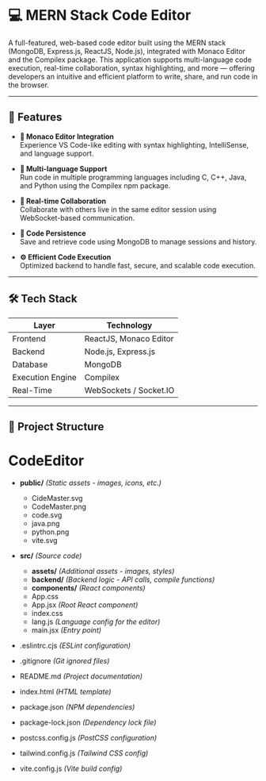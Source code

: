 # 💻 MERN Stack Code Editor

A full-featured, web-based code editor built using the MERN stack (MongoDB, Express.js, ReactJS, Node.js), integrated with Monaco Editor and the Compilex package. This application supports multi-language code execution, real-time collaboration, syntax highlighting, and more — offering developers an intuitive and efficient platform to write, share, and run code in the browser.

---

## 🚀 Features

- **📝 Monaco Editor Integration**  
  Experience VS Code-like editing with syntax highlighting, IntelliSense, and language support.

- **🧠 Multi-language Support**  
  Run code in multiple programming languages including C, C++, Java, and Python using the Compilex npm package.

- **🤝 Real-time Collaboration**  
  Collaborate with others live in the same editor session using WebSocket-based communication.

- **💾 Code Persistence**  
  Save and retrieve code using MongoDB to manage sessions and history.

- **⚙️ Efficient Code Execution**  
  Optimized backend to handle fast, secure, and scalable code execution.

---

## 🛠️ Tech Stack

| Layer         | Technology             |
|---------------|-------------------------|
| Frontend      | ReactJS, Monaco Editor  |
| Backend       | Node.js, Express.js     |
| Database      | MongoDB                 |
| Execution Engine | Compilex             |
| Real-Time      | WebSockets / Socket.IO |

---

## 📂 Project Structure

# CodeEditor

- **public/** *(Static assets - images, icons, etc.)*
  - CideMaster.svg
  - CodeMaster.png
  - code.svg
  - java.png
  - python.png
  - vite.svg

- **src/** *(Source code)*
  - **assets/** *(Additional assets - images, styles)*
  - **backend/** *(Backend logic - API calls, compile functions)*
  - **components/** *(React components)*
  - App.css
  - App.jsx *(Root React component)*
  - index.css
  - lang.js *(Language config for the editor)*
  - main.jsx *(Entry point)*

- .eslintrc.cjs *(ESLint configuration)*
- .gitignore *(Git ignored files)*
- README.md *(Project documentation)*
- index.html *(HTML template)*
- package.json *(NPM dependencies)*
- package-lock.json *(Dependency lock file)*
- postcss.config.js *(PostCSS configuration)*
- tailwind.config.js *(Tailwind CSS config)*
- vite.config.js *(Vite build config)*
